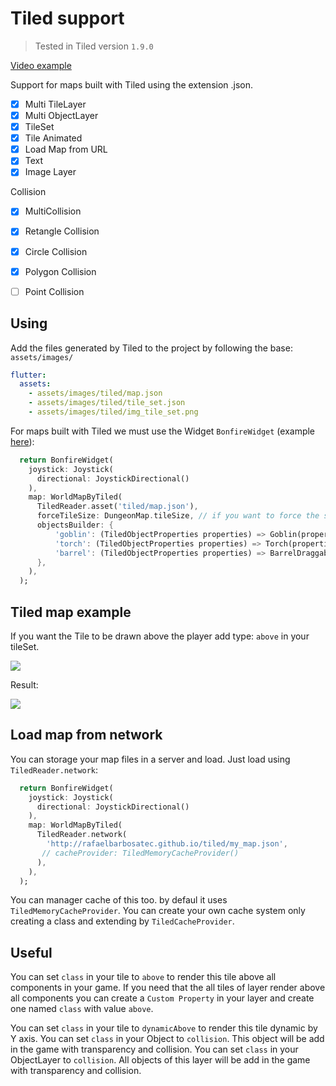 # Tiled support
> Tested in Tiled version `1.9.0`

[Video example](https://www.youtube.com/watch?v=hVCmLqZ0JVw)

Support for maps built with Tiled using the extension .json.

- [x] Multi TileLayer
- [x] Multi ObjectLayer
- [x] TileSet
- [x] Tile Animated
- [x] Load Map from URL
- [x] Text
- [x] Image Layer

Collision
   - [x] MultiCollision
   - [x] Retangle Collision
   - [x] Circle Collision
   - [x] Polygon Collision
   - [ ] Point Collision


## Using

Add the files generated by Tiled to the project by following the base: `assets/images/`

```yaml
flutter:
  assets:
    - assets/images/tiled/map.json
    - assets/images/tiled/tile_set.json
    - assets/images/tiled/img_tile_set.png
```

For maps built with Tiled we must use the Widget `BonfireWidget` (example [here](doc/getting-started?id=creating-your-map)):

```dart
  return BonfireWidget(
    joystick: Joystick(
      directional: JoystickDirectional()
    ),
    map: WorldMapByTiled(
      TiledReader.asset('tiled/map.json'),
      forceTileSize: DungeonMap.tileSize, // if you want to force the size of the Tile to be larger or smaller than the original
      objectsBuilder: {
          'goblin': (TiledObjectProperties properties) => Goblin(properties.position),
          'torch': (TiledObjectProperties properties) => Torch(properties.position),
          'barrel': (TiledObjectProperties properties) => BarrelDraggable(properties.position,),
      },
    ),
  );
```

## Tiled map example

If you want the Tile to be drawn above the player add type: `above` in your tileSet.

![](../../_media/print_exemplo_tiled.png)

Result:

![](../../_media/print_result_tiled.png)


## Load map from network

You can storage your map files in a server and load. Just load using `TiledReader.network`:

```dart
  return BonfireWidget(
    joystick: Joystick(
      directional: JoystickDirectional()
    ),
    map: WorldMapByTiled(
      TiledReader.network(
        'http://rafaelbarbosatec.github.io/tiled/my_map.json',
       // cacheProvider: TiledMemoryCacheProvider()
      ),
    ),
  );
```


You can manager cache of this too. by defaul it uses `TiledMemoryCacheProvider`. You can create your own cache system only creating a class and extending by `TiledCacheProvider`.

## Useful

You can set `class` in your tile to `above` to render this tile above all components in your game. 
If you need that the all tiles of layer render above all components you can create a `Custom Property` in your layer and create one named `class` with value `above`.

You can set `class` in your tile to `dynamicAbove` to render this tile dynamic by Y axis.
You can set `class` in your Object to `collision`. This object will be add in the game with transparency and collision.
You can set `class` in your ObjectLayer to `collision`. All objects of this layer will be add in the game with transparency and collision.